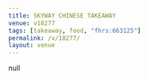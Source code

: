 ```yaml
---
title: SKYWAY CHINESE TAKEAWAY
venue: v18277
tags: [takeaway, food, "fhrs:663125"]
permalink: /v/18277/
layout: venue
---
```

null